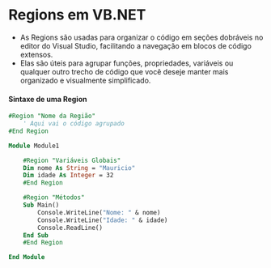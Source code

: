# Regions em VB.NET

- As Regions são usadas para organizar o código em seções dobráveis no editor do Visual Studio, facilitando a navegação em blocos de código extensos.
- Elas são úteis para agrupar funções, propriedades, variáveis ou qualquer outro trecho de código que você deseje manter mais organizado e visualmente simplificado.

#### Sintaxe de uma Region

~~~vb
#Region "Nome da Região"
    ' Aqui vai o código agrupado
#End Region
~~~

~~~vb
Module Module1

    #Region "Variáveis Globais"
    Dim nome As String = "Mauricio"
    Dim idade As Integer = 32
    #End Region

    #Region "Métodos"
    Sub Main()
        Console.WriteLine("Nome: " & nome)
        Console.WriteLine("Idade: " & idade)
        Console.ReadLine()
    End Sub
    #End Region

End Module

~~~
